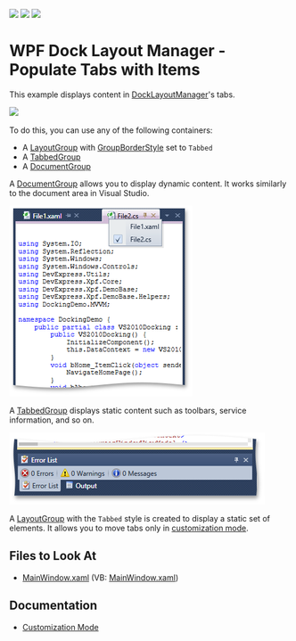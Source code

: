 <!-- default badges list -->
![](https://img.shields.io/endpoint?url=https://codecentral.devexpress.com/api/v1/VersionRange/128643475/21.1.5%2B)
[![](https://img.shields.io/badge/Open_in_DevExpress_Support_Center-FF7200?style=flat-square&logo=DevExpress&logoColor=white)](https://supportcenter.devexpress.com/ticket/details/T326792)
[![](https://img.shields.io/badge/📖_How_to_use_DevExpress_Examples-e9f6fc?style=flat-square)](https://docs.devexpress.com/GeneralInformation/403183)
<!-- default badges end -->
# WPF Dock Layout Manager - Populate Tabs with Items

This example displays content in [DockLayoutManager](https://docs.devexpress.com/WPF/DevExpress.Xpf.Docking.DockLayoutManager)'s tabs.


<img src="https://user-images.githubusercontent.com/12169834/175351620-63365ade-c0a0-4bd0-ac6c-0907dd5a3647.png" width=525px/>

To do this, you can use any of the following containers:

- A [LayoutGroup](https://docs.devexpress.com/WPF/DevExpress.Xpf.Docking.LayoutGroup) with [GroupBorderStyle](https://docs.devexpress.com/WPF/DevExpress.Xpf.Docking.LayoutGroup.GroupBorderStyle) set to `Tabbed`
- A [TabbedGroup](https://docs.devexpress.com/WPF/DevExpress.Xpf.Docking.TabbedGroup)
- A [DocumentGroup](https://docs.devexpress.com/WPF/DevExpress.Xpf.Docking.DocumentGroup)

A [DocumentGroup](https://docs.devexpress.com/WPF/DevExpress.Xpf.Docking.DocumentGroup) allows you to display dynamic content. It works similarly to the document area in Visual Studio.

![](https://raw.githubusercontent.com/DevExpress-Examples/how-to-display-items-in-tabs-t326792/15.1.3+/media/cdfa2c50-a7ba-11e5-80bf-00155d62480c.png)

A [TabbedGroup](https://docs.devexpress.com/WPF/DevExpress.Xpf.Docking.TabbedGroup) displays static content such as toolbars, service information, and so on.

![](https://raw.githubusercontent.com/DevExpress-Examples/how-to-display-items-in-tabs-t326792/15.1.3+/media/e2d07c56-a7ba-11e5-80bf-00155d62480c.png)

A [LayoutGroup](https://docs.devexpress.com/WPF/DevExpress.Xpf.Docking.LayoutGroup) with the `Tabbed` style is created to display a static set of elements. It allows you to move tabs only in [customization mode](https://docs.devexpress.com/WPF/7222/controls-and-libraries/layout-management/dock-windows/layout-functionality/customization-mode).

<!-- default file list -->
## Files to Look At

* [MainWindow.xaml](./CS/MainWindow.xaml) (VB: [MainWindow.xaml](./VB/MainWindow.xaml))
<!-- default file list end -->

## Documentation

- [Customization Mode](https://docs.devexpress.com/WPF/7222/controls-and-libraries/layout-management/dock-windows/layout-functionality/customization-mode)
